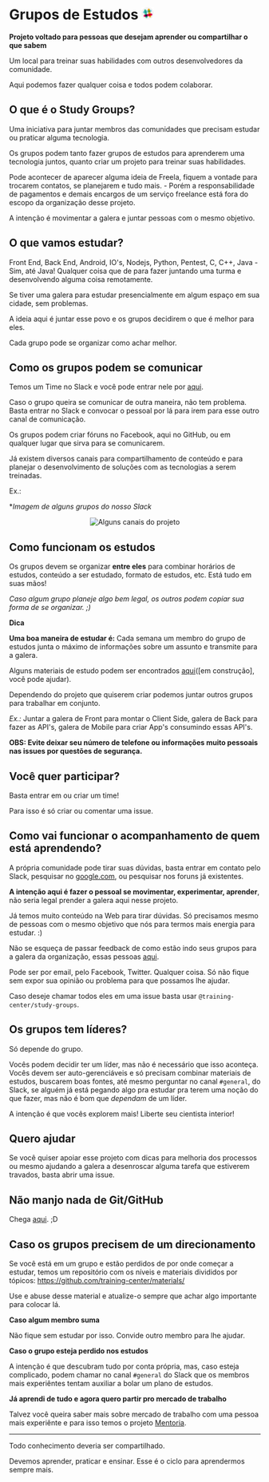 # Grupos de Estudos   <a href="https://ctgroups.herokuapp.com/" title="Acesse nosso Slack" target="_blank"><img src="/images/Slack.png" alt="Acesse nosso Slack" width="25px"></a>

**Projeto voltado para pessoas que desejam aprender ou compartilhar o que sabem**

Um local para treinar suas habilidades com outros desenvolvedores da comunidade.

Aqui podemos fazer qualquer coisa e todos podem colaborar.

## O que é o Study Groups?

Uma iniciativa para juntar membros das comunidades que precisam estudar ou praticar alguma tecnologia.

Os grupos podem tanto fazer grupos de estudos para aprenderem uma tecnologia juntos, quanto criar um projeto para treinar suas habilidades.

Pode acontecer de aparecer alguma ideia de Freela, fiquem a vontade para trocarem contatos, se planejarem e tudo mais. - Porém a responsabilidade de pagamentos e demais encargos de um serviço freelance está fora do escopo da organização desse projeto.

A intenção é movimentar a galera e juntar pessoas com o mesmo objetivo.

## O que vamos estudar?

Front End, Back End, Android, IO's, Nodejs, Python, Pentest, C, C++, Java - Sim, até Java! Qualquer coisa que de para fazer juntando uma turma e desenvolvendo alguma coisa remotamente.

Se tiver uma galera para estudar presencialmente em algum espaço em sua cidade, sem problemas.

A ideia aqui é juntar esse povo e os grupos decidirem o que é melhor para eles.

Cada grupo pode se organizar como achar melhor.

## Como os grupos podem se comunicar

Temos um Time no Slack e você pode entrar nele por [aqui](https://ctgroups.herokuapp.com/).

Caso o grupo queira se comunicar de outra maneira, não tem problema. Basta entrar no Slack e convocar o pessoal por lá para irem para esse outro canal de comunicação.

Os grupos podem criar fóruns no Facebook, aqui no GitHub, ou em qualquer lugar que sirva para se comunicarem.

Já existem diversos canais para compartilhamento de conteúdo e para planejar o desenvolvimento de soluções com as tecnologias a serem treinadas.

Ex.:

**Imagem de alguns grupos do nosso Slack*

<p align="center">
  <img src="https://s31.postimg.org/6253szyp7/Screen_Shot_2016_07_04_at_10_37_25.png" title="Alguns canais do projeto" alt="Alguns canais do projeto">
</p>

## Como funcionam os estudos

Os grupos devem se organizar **entre eles** para combinar horários de estudos, conteúdo a ser estudado, formato de estudos, etc. Está tudo em suas mãos!

*Caso algum grupo planeje algo bem legal, os outros podem copiar sua forma de se organizar. ;)*

**Dica** 

**Uma boa maneira de estudar é:** Cada semana um membro do grupo de estudos junta o máximo de informações sobre um assunto e transmite para a galera.

Alguns materiais de estudo podem ser encontrados [aqui](./material-de-apoio.md)([em construção], você pode ajudar).

Dependendo do projeto que quiserem criar podemos juntar outros grupos para trabalhar em conjunto. 

*Ex.:* Juntar a galera de Front para montar o Client Side, galera de Back para fazer as API's, galera de Mobile para criar App's consumindo essas API's.

**OBS: Evite deixar seu número de telefone ou informações muito pessoais nas issues por questões de segurança.**

## Você quer participar?

Basta entrar em ou criar um time!

Para isso é só criar ou comentar uma issue.

## Como vai funcionar o acompanhamento de quem está aprendendo?

A própria comunidade pode tirar suas dúvidas, basta entrar em contato pelo Slack, pesquisar no [google.com](http://google.com), ou pesquisar nos foruns já existentes.

**A intenção aqui é fazer o pessoal se movimentar, experimentar, aprender**, não seria legal prender a galera aqui nesse projeto.

Já temos muito conteúdo na Web para tirar dúvidas. Só precisamos mesmo de pessoas com o mesmo objetivo que nós para termos mais energia para estudar. :)

Não se esqueça de passar feedback de como estão indo seus grupos para a galera da organização, essas pessoas [aqui](https://github.com/orgs/training-center/teams/study-groups).

Pode ser por email, pelo Facebook, Twitter. Qualquer coisa. Só não fique sem expor sua opinião ou problema para que possamos lhe ajudar.

Caso deseje chamar todos eles em uma issue basta usar `@training-center/study-groups`.

## Os grupos tem líderes?

Só depende do grupo.

Vocês podem decidir ter um líder, mas não é necessário que isso aconteça. Vocês devem ser auto-gerenciáveis e só precisam combinar materiais de estudos, buscarem boas fontes, até mesmo perguntar no canal `#general`, do Slack, se alguém já está pegando algo pra estudar pra terem uma noção do que fazer, mas não é bom que *dependam* de um líder.

A intenção é que vocês explorem mais! Liberte seu cientista interior!

## Quero ajudar

Se você quiser apoiar esse projeto com dicas para melhoria dos processos ou mesmo ajudando a galera a desenroscar alguma tarefa que estiverem travados, basta abrir uma issue.

## Não manjo nada de Git/GitHub

Chega [aqui](./material-de-apoio.md#gitgithub). ;D

## Caso os grupos precisem de um direcionamento

Se você está em um grupo e estão perdidos de por onde começar a estudar, temos um repositório com os níveis e materiais divididos por tópicos: https://github.com/training-center/materials/

Use e abuse desse material e atualize-o sempre que achar algo importante para colocar lá.

**Caso algum membro suma**

Não fique sem estudar por isso. Convide outro membro para lhe ajudar.

**Caso o grupo esteja perdido nos estudos**

A intenção é que descubram tudo por conta própria, mas, caso esteja complicado, podem chamar no canal `#general` do Slack que os membros mais experiêntes tentam auxiliar a bolar um plano de estudos.

**Já aprendi de tudo e agora quero partir pro mercado de trabalho**

Talvez você queira saber mais sobre mercado de trabalho com uma pessoa mais experiênte e para isso temos o projeto [Mentoria](https://github.com/training-center/mentoria).

---

Todo conhecimento deveria ser compartilhado.

Devemos aprender, praticar e ensinar. Esse é o ciclo para aprendermos sempre mais.
